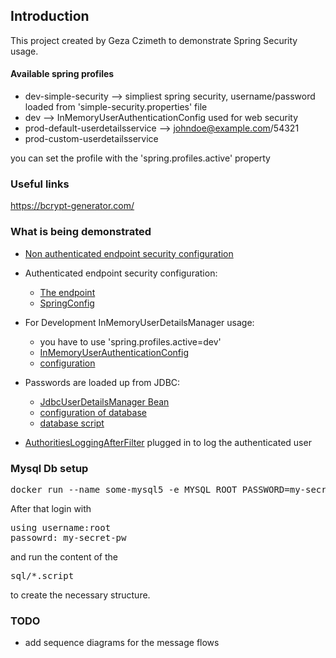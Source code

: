 ## Introduction

This project created by Geza Czimeth to demonstrate Spring Security usage.


#### Available spring profiles

- dev-simple-security --> simpliest spring security, username/password loaded from 'simple-security.properties' file
- dev --> InMemoryUserAuthenticationConfig used for web security
- prod-default-userdetailsservice --> johndoe@example.com/54321
- prod-custom-userdetailsservice

you can set the profile with the 'spring.profiles.active' property

### Useful links
https://bcrypt-generator.com/

### What is being demonstrated

- [Non authenticated endpoint security configuration](linkurl)
- Authenticated endpoint security configuration:
  - [The endpoint](https://github.com/Geza-Czimeth/security-demonstration-geza-czimeth/blob/b010887bc9b19214c3adb48405b220b216f8b3ca/src/main/java/com/bigfish/securitydemonstration/controller/OrderController.java#L13)     
  - [SpringConfig](https://github.com/Geza-Czimeth/security-demonstration-geza-czimeth/blob/b010887bc9b19214c3adb48405b220b216f8b3ca/src/main/java/com/bigfish/securitydemonstration/config/ProjectSecurityConfig.java#L14)

- For Development InMemoryUserDetailsManager usage:
  - you have to use 'spring.profiles.active=dev'
  - [InMemoryUserAuthenticationConfig]()
  - [configuration]()


- Passwords are loaded up from JDBC:
  - [JdbcUserDetailsManager Bean]()
  - [configuration of database]()
  - [database script]()

- [AuthoritiesLoggingAfterFilter]() plugged in to log the authenticated user



### Mysql Db setup

<pre>
docker run --name some-mysql5 -e MYSQL_ROOT_PASSWORD=my-secret-pw -d -p 3306:3306 mysql
</pre>

After that login with
<pre>
using username:root
passowrd: my-secret-pw
</pre>
and run the content of the
<pre>
sql/*.script
</pre>
to create the necessary structure.

### TODO

- add sequence diagrams for the message flows
